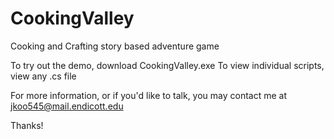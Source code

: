 # CookingValley
Cooking and Crafting story based adventure game

To try out the demo, download CookingValley.exe
To view individual scripts, view any .cs file

For more information, or if you'd like to talk, you may contact me at jkoo545@mail.endicott.edu

Thanks!
